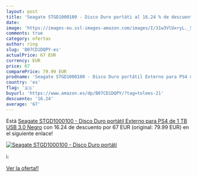 ```yaml
---
layout: post
title: 'Seagate STGD1000100 - Disco Duro portáti al 16.24 % de descuento'
date: 
image: 'https://images-eu.ssl-images-amazon.com/images/I/31w3VlUxryL._SL200_.jpg'
comments: true
category: ofertas
author: ring
slug: 'B07CD1DQPY-es'
actualPrice: 67 EUR
currency: EUR
price: 67
comparePrice: 79.99 EUR
prodname: 'Seagate STGD1000100 - Disco Duro portátil Externo para PS4 de 1 TB  USB 3.0  Negro'
country: 'es'
flag: '🇪🇸'
buyurl: 'https://www.amazon.es/dp/B07CD1DQPY/?tag=tolees-21'
descuento: '16.24'
average: '67'
---
```


Está [Seagate STGD1000100 - Disco Duro portátil Externo para PS4 de 1 TB  USB 3.0  Negro](https://www.amazon.es/dp/B07CD1DQPY/?tag=tolees-21) con 16.24 de descuento por 67 EUR (original: 79.99 EUR) en el siguiente enlace!

[![Seagate STGD1000100 - Disco Duro portáti](https://images-eu.ssl-images-amazon.com/images/I/31w3VlUxryL._SL200_.jpg)](https://www.amazon.es/dp/B07CD1DQPY/?tag=tolees-21)

ℹ️:


[Ver la oferta!!](https://www.amazon.es/dp/B07CD1DQPY/?tag=tolees-21)
